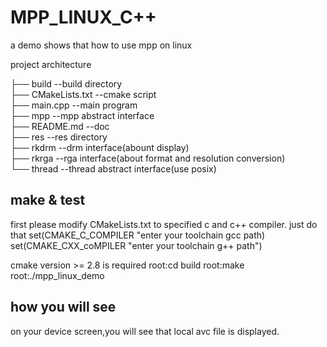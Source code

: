 # MPP_LINUX_C++
a demo shows that how to use mpp on linux

project architecture

├── build   --build directory  
├── CMakeLists.txt      --cmake script  
├── main.cpp            --main program  
├── mpp                 --mpp abstract interface  
├── README.md           --doc  
├── res                 --res directory  
├── rkdrm               --drm interface(abount display)  
├── rkrga               --rga interface(about format and resolution conversion)  
└── thread              --thread abstract interface(use posix)  

## make & test
first please modify CMakeLists.txt to specified c and c++ compiler.
just do that
    set(CMAKE_C_COMPILER "enter your toolchain gcc path)
    set(CMAKE_CXX_coMPILER "enter your toolchain g++ path")

cmake version >= 2.8 is required
root:cd build
root:make
root:./mpp_linux_demo

## how you will see
on your device screen,you will see that local avc file
is displayed.

